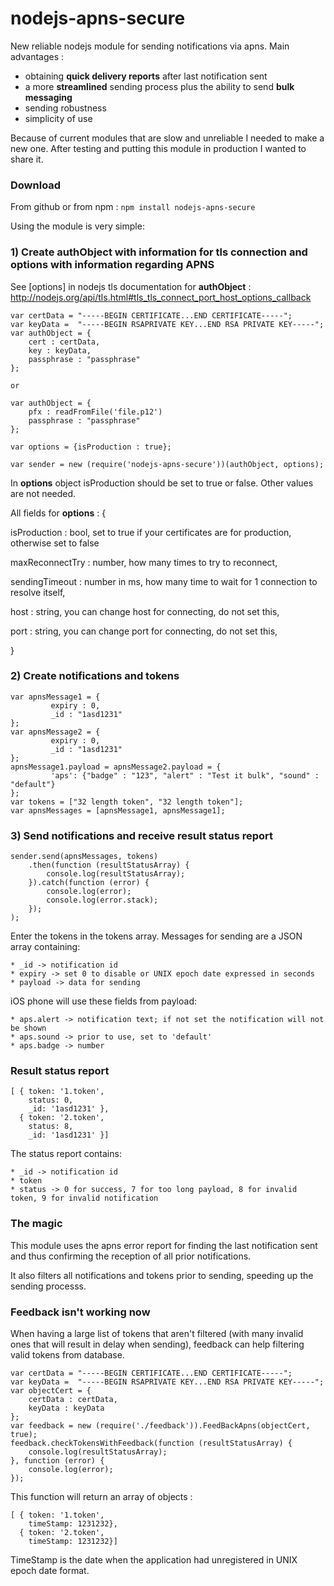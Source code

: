 nodejs-apns-secure
==================

New reliable nodejs module for sending notifications via apns.
Main advantages :

* obtaining <b>quick delivery reports</b> after last notification sent
* a more <b>streamlined</b> sending process plus the ability to send <b>bulk messaging</b>
* sending robustness
* simplicity of use

Because of current modules that are slow and unreliable I needed to make a new one. After testing and putting this module in production I wanted to share it.

### Download

From github or from npm :
``` npm install nodejs-apns-secure ```

Using the module is very simple:

### 1) Create authObject with information for tls connection and options with information regarding APNS
See [options] in nodejs tls documentation for <b>authObject</b> : http://nodejs.org/api/tls.html#tls_tls_connect_port_host_options_callback

```
var certData = "-----BEGIN CERTIFICATE...END CERTIFICATE-----";
var keyData =  "-----BEGIN RSAPRIVATE KEY...END RSA PRIVATE KEY-----";  
var authObject = {
    cert : certData,
    key : keyData,
    passphrase : "passphrase"
};

or

var authObject = {
    pfx : readFromFile('file.p12')
    passphrase : "passphrase"
};

var options = {isProduction : true};

var sender = new (require('nodejs-apns-secure'))(authObject, options);
```
In <b>options</b> object isProduction should be set to true or false. Other values are not needed.

All fields for <b>options</b> : {

 isProduction : bool, set to true if your certificates are for production, otherwise set to false

 maxReconnectTry : number, how many times to try to reconnect,

 sendingTimeout : number in ms, how many time to wait for 1 connection to resolve itself,

 host : string, you can change host for connecting, do not set this,

 port : string, you can change port for connecting, do not set this,

}

### 2) Create notifications and tokens

```
var apnsMessage1 = {
         expiry : 0,
         _id : "1asd1231"
};
var apnsMessage2 = {
         expiry : 0,
         _id : "1asd1231"
};
apnsMessage1.payload = apnsMessage2.payload = {
         'aps': {"badge" : "123", "alert" : "Test it bulk", "sound" : "default"}
};
var tokens = ["32 length token", "32 length token"];
var apnsMessages = [apnsMessage1, apnsMessage1];
```

### 3) Send notifications and receive result status report

```
sender.send(apnsMessages, tokens)
    .then(function (resultStatusArray) {
        console.log(resultStatusArray);
    }).catch(function (error) {
        console.log(error);
        console.log(error.stack);
    });
);
```

Enter the tokens in the tokens array.
Messages for sending are a JSON array containing:

    * _id -> notification id
    * expiry -> set 0 to disable or UNIX epoch date expressed in seconds
    * payload -> data for sending

iOS phone will use these fields from payload:

    * aps.alert -> notification text; if not set the notification will not be shown
    * aps.sound -> prior to use, set to 'default'
    * aps.badge -> number

### Result status report

```
[ { token: '1.token',
    status: 0,
    _id: '1asd1231' },   
  { token: '2.token',
    status: 8,
    _id: '1asd1231' }]
```
The status report contains:

    * _id -> notification id
    * token
    * status -> 0 for success, 7 for too long payload, 8 for invalid token, 9 for invalid notification


### The magic

This module uses the apns error report for finding the last notification sent and thus confirming the reception of all prior notifications.

It also filters all notifications and tokens prior to sending, speeding up the sending processs.

### Feedback isn't working now

When having a large list of tokens that aren't filtered (with many invalid ones that will result in delay when sending),
feedback can help filtering valid tokens from database.

```
var certData = "-----BEGIN CERTIFICATE...END CERTIFICATE-----";
var keyData =  "-----BEGIN RSAPRIVATE KEY...END RSA PRIVATE KEY-----";
var objectCert = {
    certData : certData,
    keyData : keyData
};
var feedback = new (require('./feedback')).FeedBackApns(objectCert, true);
feedback.checkTokensWithFeedback(function (resultStatusArray) {
    console.log(resultStatusArray);
}, function (error) {
    console.log(error);
});
```

This function will return an array of objects :
```
[ { token: '1.token',
    timeStamp: 1231232},
  { token: '2.token',
    timeStamp: 1231232}]
```
TimeStamp is the date when the application had unregistered in UNIX epoch date format.